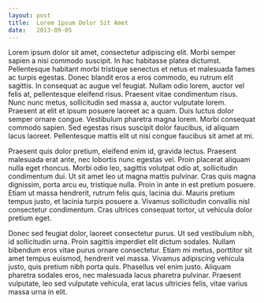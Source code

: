 ```yaml
---
layout: post
title:  Lorem Ipsum Dolor Sit Amet
date:   2013-09-05
---
```


Lorem ipsum dolor sit amet, consectetur adipiscing elit. Morbi semper sapien a
nisi commodo suscipit. In hac habitasse platea dictumst. Pellentesque habitant
morbi tristique senectus et netus et malesuada fames ac turpis egestas. Donec
blandit eros a eros commodo, eu rutrum elit sagittis. In consequat ac augue vel
feugiat. Nullam odio lorem, auctor vel felis at, pellentesque eleifend risus.
Praesent vitae condimentum risus. Nunc nunc metus, sollicitudin sed massa a,
auctor vulputate lorem. Praesent at elit et ipsum posuere laoreet ac a quam.
Duis luctus dolor semper ornare congue. Vestibulum pharetra magna lorem. Morbi
consequat commodo sapien. Sed egestas risus suscipit dolor faucibus, id aliquam
lacus laoreet. Pellentesque mattis elit ut nisi congue faucibus sit amet at mi.

Praesent quis dolor pretium, eleifend enim id, gravida lectus. Praesent
malesuada erat ante, nec lobortis nunc egestas vel. Proin placerat aliquam
nulla eget rhoncus. Morbi odio leo, sagittis volutpat odio at, sollicitudin
condimentum dui. Ut sit amet leo ut magna mattis pulvinar. Cras quis magna
dignissim, porta arcu eu, tristique nulla. Proin in ante in est pretium
posuere. Etiam ut massa hendrerit, rutrum felis quis, lacinia dui. Mauris
pretium tempus justo, et lacinia turpis posuere a. Vivamus sollicitudin
convallis nisl consectetur condimentum. Cras ultrices consequat tortor, ut
vehicula dolor pretium eget.

Donec sed feugiat dolor, laoreet consectetur purus. Ut sed vestibulum nibh, id
sollicitudin urna. Proin sagittis imperdiet elit dictum sodales. Nullam
bibendum eros vitae purus ornare consectetur. Etiam mi metus, porttitor sit
amet tempus euismod, hendrerit vel massa. Vivamus adipiscing vehicula justo,
quis pretium nibh porta quis. Phasellus vel enim justo. Aliquam pharetra
sodales eros, nec malesuada lacus pharetra pulvinar. Praesent vulputate, leo
sed vulputate vehicula, erat lacus ultricies felis, vitae varius massa urna in
elit.
